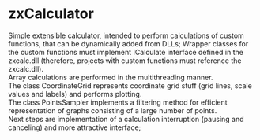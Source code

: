 # zxCalculator
Simple extensible calculator, intended to perform calculations of custom functions, that can be dynamically added from DLLs; 
Wrapper classes for the custom functions must implement ICalculate interface defined in the zxcalc.dll (therefore, projects with custom functions must reference the zxcalc.dll).  
Array calculations are performed in the multithreading manner.  
The class CoordinateGrid represents coordinate grid stuff (grid lines, scale values and labels) and performs plotting.  
The class PointsSampler implements a filtering method for efficient representation of graphs consisting of a large number of points.  
Next steps are implementation of a calculation interruption (pausing and canceling) and more attractive interface;
